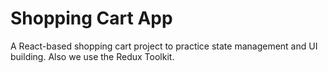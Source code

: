 # Shopping Cart App

A React-based shopping cart project to practice state management and UI building.
Also we use the Redux Toolkit.
